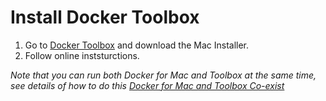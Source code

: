# Install Docker Toolbox

1. Go to [Docker Toolbox](https://www.docker.com/products/docker-toolbox "Docker Toolbox") and download the Mac Installer.
2. Follow online inststurctions.

*Note that you can run both Docker for Mac and Toolbox at the same time, see details of how to do this [Docker for Mac and Toolbox Co-exist](https://docs.docker.com/docker-for-mac/docker-toolbox/#docker-toolbox-and-docker-for-mac-coexistence "Docker for Mac and Toolbox Co-exist")*
